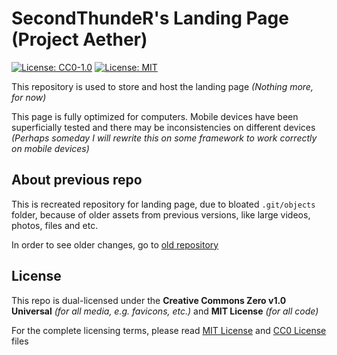 # SecondThundeR's Landing Page (Project Aether)

[![License: CC0-1.0](https://img.shields.io/badge/License-CC0%201.0-lightgrey.svg)](https://github.com/SecondThundeR/secondthunder.github.io/blob/master/LICENSE_CC0)
[![License: MIT](https://img.shields.io/badge/License-MIT-yellow.svg)](https://github.com/SecondThundeR/secondthunder.github.io/blob/master/LICENSE_MIT)

This repository is used to store and host the landing page *(Nothing more, for now)*

This page is fully optimized for computers. Mobile devices have been superficially tested and there may be inconsistencies on different devices *(Perhaps someday I will rewrite this on some framework to work correctly on mobile devices)*

## About previous repo

This is recreated repository for landing page, due to bloated `.git/objects` folder, because of older assets from previous versions, like large videos, photos, files and etc.

In order to see older changes, go to [old repository](https://github.com/SecondThundeR/archivied-landing-page)

## License

This repo is dual-licensed under the **Creative Commons Zero v1.0 Universal** *(for all media, e.g. favicons, etc.)* and **MIT License** *(for all code)*

For the complete licensing terms, please read [MIT License](https://github.com/SecondThundeR/secondthunder.github.io/blob/master/LICENSE_MIT) and [CC0 License](https://github.com/SecondThundeR/secondthunder.github.io/blob/master/LICENSE_CC0) files
